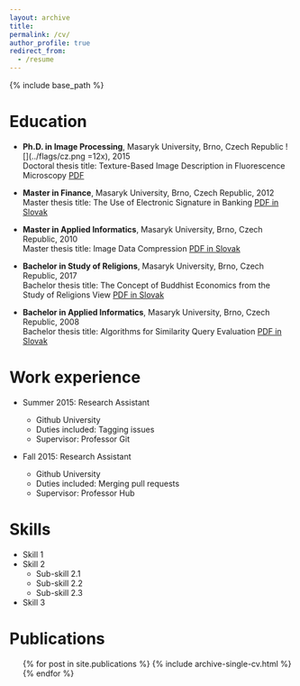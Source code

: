 ```yaml
---
layout: archive
title:
permalink: /cv/
author_profile: true
redirect_from:
  - /resume
---
```


{% include base_path %}

Education
======
* <b>Ph.D. in Image Processing</b>, Masaryk University, Brno, Czech Republic ![](../flags/cz.png =12x), 2015 <br />
  Doctoral thesis title: Texture-Based Image Description in Fluorescence Microscopy [PDF](https://is.muni.cz/th/dcxrf/thesis.pdf)
  
* <b>Master in Finance</b>, Masaryk University, Brno, Czech Republic, 2012 <br />
  Master thesis title: The Use of Electronic Signature in Banking [PDF in Slovak](https://is.muni.cz/th/t7oiw/DP.pdf)
  
* <b>Master in Applied Informatics</b>, Masaryk University, Brno, Czech Republic, 2010 <br />
  Master thesis title: Image Data Compression [PDF in Slovak](https://is.muni.cz/th/ohoal/dp.pdf)
  
* <b>Bachelor in Study of Religions</b>, Masaryk University, Brno, Czech Republic, 2017 <br />
  Bachelor thesis title: The Concept of Buddhist Economics from the Study of Religions View [PDF in Slovak](https://is.muni.cz/th/ojtm5/Bc.pdf)
  
* <b>Bachelor in Applied Informatics</b>, Masaryk University, Brno, Czech Republic, 2008 <br />
  Bachelor thesis title: Algorithms for Similarity Query Evaluation [PDF in Slovak](https://is.muni.cz/th/iln9y/Bc.pdf)

Work experience
======
* Summer 2015: Research Assistant
  * Github University
  * Duties included: Tagging issues
  * Supervisor: Professor Git

* Fall 2015: Research Assistant
  * Github University
  * Duties included: Merging pull requests
  * Supervisor: Professor Hub
  
Skills
======
* Skill 1
* Skill 2
  * Sub-skill 2.1
  * Sub-skill 2.2
  * Sub-skill 2.3
* Skill 3

Publications
======
  <ul>{% for post in site.publications %}
    {% include archive-single-cv.html %}
  {% endfor %}</ul>
